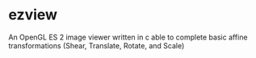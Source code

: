 # ezview
An OpenGL ES 2 image viewer written in c able to complete basic affine transformations (Shear, Translate, Rotate, and Scale)
